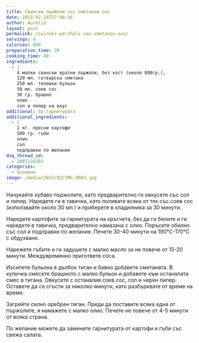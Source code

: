 ```yaml
---
title: Свински пържоли със сметанов сос
date: 2013-02-16T17:00:16
author: Aurelia
layout: post
permalink: /svinski-parzholi-sas-smetanov-sos/
servings: 4
calories: 690
preparation_time: 20
cooking_time: 40
ingredients:
  - |
    4 малки свински вратни пържоли, без кост (около 800гр.), 
    120 мл. готварска сметана
    250 мл. телешки бульон
    50 мл. соев сос
    30 гр. брашно
    олио
    сол и пипер на вкус
additional: За гарнитурата
additional_ingredients:
  - |
    1 кг. пресни картофи
    500 гр. гъби
    олио
    сол 
    подправки по желание
dsq_thread_id:
  - 1087116283
categories:
  - Основни
image: /media/2013/02/IMG_9083.jpg
---
```

Начукайте хубаво пържолите, като предварително ги овкусете със сол и пипер. Наредете ги в тавичка, като поливате всяка от тях със соев сос (използвайте около 30 мл.) и приберете в хладилника за 30 минути.
  
Наредете картофите за гарнитурата на кръгчета, без да ги белите и ги наредете в тавичка, предварително намазана с олио. Поръсете обилно със сол и подправки по желание. Печете 30-40 минути на 190°С-170°С с обдухване.
  
Нарежете гъбите и ги задушете с малко масло за не повече от 15-20 минути. Междувременно пригответе соса.
  
Изсипете бульона в дълбок тиган и бавно добавете сметаната. В купичка смесете брашното с малко бульон и добавете към останалата смес в тигана. Овкусете с останалия соев сос, сол и черен пипер. Оставете да се сгъсти за няколко минути, като разбърквате от време на време.
  
Загрейте силно оребрен тиган. Преди да поставите всяка една от пържолите, я намажете с малко олио. Печете не повече от 4-5 минути от всяка страна.
  
По желание можете да замените гарнитурата от картофи и гъби със свежа салата.